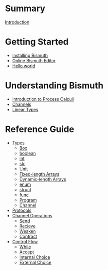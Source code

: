 # Summary

[Introduction](./Introduction.md)

# Getting Started
- [Installing Bismuth]()
- [Online Bismuth Editor]()
- [Hello world]()

# Understanding Bismuth
- [Introduction to Process Calculi]()
- [Channels]() 
- [Linear Types]()

# Reference Guide
- [Types](./ref/types.md)
	- [Box]()
	- [boolean](./ref/types/boolean.md)
	- [int](./ref/types/int.md)
	- [str](./ref/types/str.md)
	- [Unit]()
	- [Fixed-length Arrays]()
	- [Dynamic-length Arrays](./ref/types/vector.md)
	- [enum]()
	- [struct]()
	- [func]()
	- [Program]()
	- [Channel](./ref/types/Channel.md)
- [Protocols](./ref/protocols.md)
- [Channel Operations]()
	- [Send]()
	- [Recieve]()
	- [Weaken]()
	- [Contract]()
- [Control Flow]()
	- [While]()
	- [Accept]()
	- [Internal Choice]()
	- [External Choice]()
